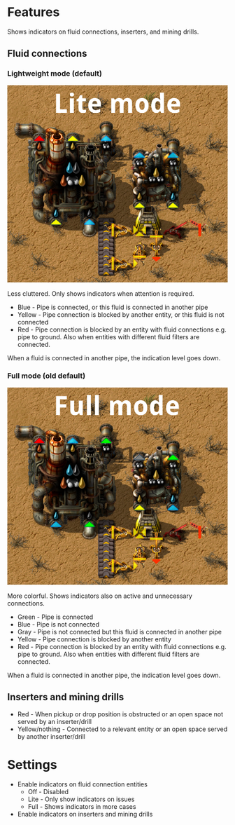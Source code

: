 # Features

Shows indicators on fluid connections, inserters, and mining drills.

## Fluid connections

### Lightweight mode (default)

![](https://raw.githubusercontent.com/Soul-Burn/fluid-connection-indicators/work/.external/lite.png)

Less cluttered. Only shows indicators when attention is required.

* Blue - Pipe is connected, or this fluid is connected in another pipe
* Yellow - Pipe connection is blocked by another entity, or this fluid is not connected
* Red - Pipe connection is blocked by an entity with fluid connections e.g. pipe to ground. Also when entities with different fluid filters are connected.

When a fluid is connected in another pipe, the indication level goes down.

### Full mode (old default)

![](https://raw.githubusercontent.com/Soul-Burn/fluid-connection-indicators/work/.external/full.png)

More colorful. Shows indicators also on active and unnecessary connections.

* Green - Pipe is connected
* Blue - Pipe is not connected
* Gray - Pipe is not connected but this fluid is connected in another pipe
* Yellow - Pipe connection is blocked by another entity
* Red - Pipe connection is blocked by an entity with fluid connections e.g. pipe to ground. Also when entities with different fluid filters are connected.

When a fluid is connected in another pipe, the indication level goes down.

## Inserters and mining drills

* Red - When pickup or drop position is obstructed or an open space not served by an inserter/drill
* Yellow/nothing - Connected to a relevant entity or an open space served by another inserter/drill

# Settings

* Enable indicators on fluid connection entities
  * Off - Disabled
  * Lite - Only show indicators on issues
  * Full - Shows indicators in more cases
* Enable indicators on inserters and mining drills
